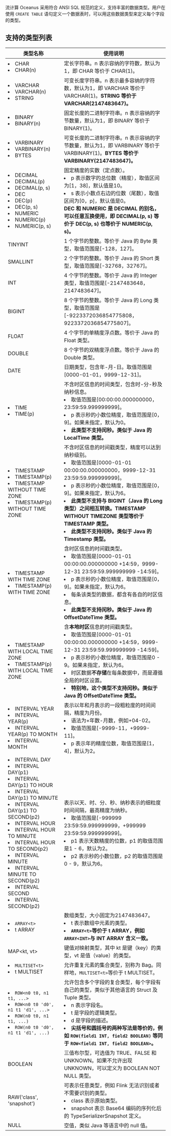 流计算 Oceanus 采用符合 ANSI SQL 规范的定义，支持丰富的数据类型。用户在使用 `CREATE TABLE` 语句定义一个数据表时，可以用这些数据类型来定义每个字段的类型。

## 支持的类型列表
<table>
<thead>
<tr>
<th width="35%">类型名称</th>
<th width="65%">使用说明</th>
</tr>
</thead>
<tbody><tr>
<td><li>CHAR</li><li>CHAR(n)</li></td>
<td>定长字符串。n 表示容纳的字符数，默认为1，即 CHAR 等价于 CHAR(1)。</td>
</tr>
<tr>
<td><li>VARCHAR</li><li>VARCHAR(n)</li><li>STRING</li></td>
<td>可变长度字符串。n 表示最多容纳的字符数，默认为1，即 VARCHAR 等价于 VARCHAR(1)。<b>STRING 等价于 VARCHAR(2147483647)。</td>
</tr>
<tr>
<td><li>BINARY</li><li>BINARY(n)</li></td>
<td>固定长度的二进制字符串。n 表示容纳的字节数量，默认为1，即 BINARY 等价于 BINARY(1)。</td>
</tr>
<tr>
<td><li>VARBINARY</li><li>VARBINARY(n)</li><li>BYTES</li></td>
<td>可变长度的二进制字符串。n 表示容纳的字节数量，默认为1，即 VARBINARY 等价于 VARBINARY(1)。<b>BYTES 等价于 VARBINARY(2147483647)。</td>
</tr>
<tr>
<td><li>DECIMAL</li><li>DECIMAL(p)</li><li>DECIMAL(p, s)</li><li>DEC</li><li>DEC(p)</li><li>DEC(p, s)</li><li>NUMERIC</li><li>NUMERIC(p)</li><li>NUMERIC(p, s)</li></td>
<td>固定精度的实数（定点数）。<li>p 表示数字的总位数（精度），取值区间为[1，38]，默认值是10。<li>s 表示小数点右边的位数（尾数），取值区间为[0，p]，默认值是0。<br><b>DEC 和 NUMERIC 是 DECIMAL 的别名，可以任意互换使用，即 DECIMAL(p, s) 等价于 DEC(p, s) 也等价于 NUMERIC(p, s)。</td>
</tr>
<tr>
<td>TINYINT</td>
<td>1 个字节的整数。等价于 Java 的 Byte 类型，取值范围是[-128，127]。</td>
</tr>
<tr>
<td>SMALLINT</td>
<td>2 个字节的整数。等价于 Java 的 Short 类型，取值范围是[-32768，32767]。</td>
</tr>
<tr>
<td>INT</td>
<td>4 个字节的整数。等价于 Java 的 Integer 类型，取值范围是[-2147483648，2147483647]。</td>
</tr>
<tr>
<td>BIGINT</td>
<td>8 个字节的整数。等价于 Java 的 Long 类型，取值范围是[-9223372036854775808，9223372036854775807]。</td>
</tr>
<tr>
<td>FLOAT</td>
<td>4 个字节的单精度浮点数。等价于 Java 的 Float 类型。</td>
</tr>
<tr>
<td>DOUBLE</td>
<td>8 个字节的双精度浮点数。等价于 Java 的 Double 类型。</td>
</tr>
<tr>
<td>DATE</td>
<td>日期类型，包含年-月-日。取值范围是[0000-01-01，9999-12-31]。</td>
</tr>
<tr>
<td><li>TIME</li><li>TIME(p)</li></td>
<td>不含时区信息的时间类型，包含时-分-秒及纳秒信息。<li>取值范围是[00:00:00.000000000，23:59:59.999999999]。<li>p 表示秒的小数位精度，取值范围是[0，9]。如果未指定，默认为0。<li><strong>此类型不支持闰秒。类似于 Java 的 LocalTime 类型。</td>
</tr>
<tr>
<td><li>TIMESTAMP</li><li>TIMESTAMP(p)</li><li>TIMESTAMP WITHOUT TIME ZONE</li><li>TIMESTAMP(p) WITHOUT TIME ZONE</li></td>
<td>不含时区信息的时间戳类型，精度可以达到纳秒级别。<li>取值范围是[0000-01-01 00:00:00.000000000，9999-12-31 23:59:59.999999999]。<li>p 表示秒的小数位精度，取值范围是[0，9]。如果未指定，默认为6。<li><strong>此类型不支持与 BIGINT（Java 的 Long 类型）之间相互转换。TIMESTAMP WITHOUT TIMEZONE 类型等价于 TIMESTAMP 类型。<li>此类型不支持闰秒。类似于 Java 的 Timestamp 类型。</td>
</tr>
<tr>
<td><li>TIMESTAMP WITH TIME ZONE</li><li>TIMESTAMP(p) WITH TIME ZONE</li></td>
<td>含时区信息的时间戳类型。<li>取值范围是[0000-01-01 00:00:00.000000000 +14:59，9999-12-31 23:59:59.999999999 -14:59]。<li>p 表示秒的小数位精度，取值范围是[0，9]。如果未指定，默认为6。<li>每条该类型的数据，都含有各自的时区信息。<li><strong>此类型不支持闰秒。类似于 Java 的 OffsetDateTime 类型。</td>
</tr>
<tr>
<td><li>TIMESTAMP WITH LOCAL TIME ZONE</li><li>TIMESTAMP(p) WITH LOCAL TIME ZONE</li></td>
<td>含<strong>本地时区</strong>信息的时间戳类型。<li>取值范围是[0000-01-01 00:00:00.000000000 +14:59，9999-12-31 23:59:59.999999999 -14:59]。<li>p 表示秒的小数位精度，取值范围是0 - 9。如果未指定，默认为6。<li>时区数据<strong>不存储</strong>在每条数据中，而是遵循全局的时区设置。<li><strong>特别地，这个类型不支持闰秒。类似于 Java 的 OffsetDateTime 类型。</td>
</tr>
<tr>
<td><li>INTERVAL YEAR</li><li>INTERVAL YEAR(p)</li><li>INTERVAL YEAR(p) TO MONTH</li><li>INTERVAL MONTH</li></td>
<td>表示以年和月表示的一段粗粒度的时间间隔，精度为月份。<li>语法为+年数-月数，例如+04-02。<li>取值范围是[-9999-11，+9999-11]。<li>p 表示年的精度位数，取值范围是[1，4]，默认为2。</td>
</tr>
<tr>
<td><li>INTERVAL DAY</li><li>INTERVAL DAY(p1)</li><li>INTERVAL DAY(p1) TO HOUR</li><li>INTERVAL DAY(p1) TO MINUTE</li><li>INTERVAL DAY(p1) TO SECOND(p2)</li><li>INTERVAL HOUR</li><li>INTERVAL HOUR TO MINUTE</li><li>INTERVAL HOUR TO SECOND(p2)<li> INTERVAL MINUTE</li><li>INTERVAL MINUTE TO SECOND(p2)</li><li>INTERVAL SECOND</li><li>INTERVAL SECOND(p2)</li></td>
<td>表示以天、时、分、秒、纳秒表示的细粒度时间间隔，最高精度为纳秒。<li>取值范围是[-999999 23:59:59.999999999，+999999 23:59:59.999999999]。<li>p1 表示天数精度的位数，p1 的取值范围是1 - 6，默认为2。<li>p2 表示秒的小数位数，p2 的取值范围是0 - 9，默认为6。</td>
</tr>
<tr>
<td><li><code>ARRAY&lt;t&gt;</code></li><li>t ARRAY</li></td>
<td>数组类型，大小固定为2147483647。<li>t 表示数组中元素的类型。<li><strong><code>ARRAY&lt;t&gt;</code>等价于 t ARRAY，例如<code>ARRAY&lt;INT&gt;</code>与 INT ARRAY 含义一致。</td>
</tr>
<tr>
<td>MAP&lt;kt, vt&gt;</td>
<td>键值对映射类型，其中 kt 是键（key）的类型，vt 是值（value）的类型。</td>
</tr>
<tr>
<td><li><code>MULTISET&lt;t&gt;</code></li><li>t MULTISET</li></td>
<td>允许重复元素的集合类型，别称为 Bag。同样地，<code>MULTISET&lt;t&gt;</code>等价于 t MULTISET。</td>
</tr>
<tr>
<td><li><code>ROW&lt;n0 t0, n1 t1, ...&gt;</code></li><li><code>ROW&lt;n0 t0 'd0', n1 t1 'd1', ...&gt;</code></li><li><code>ROW(n0 t0, n1 t1, ...)</code></li><li><code>ROW(n0 t0 'd0', n1 t1 'd1', ...)</code></li></td>
<td>允许包含多个字段的复合类型，每个字段有自己的类型，类似于其他语言的 Struct 及 Tuple 类型。<li>n 表示字段名。<li>t 是字段的逻辑类型。<li>d 是字段的描述。<li><strong>尖括号和圆括号的两种写法是等价的，例如 <code>ROW(field1 INT, field2 BOOLEAN)</code> 等同于 <code>ROW&lt;field1 INT, field2 BOOLEAN&gt;</code>。</td>
</tr>
<tr>
<td>BOOLEAN</td>
<td>三值布尔型，可选值为 TRUE、FALSE 和 UNKNOWN。如果不允许出现 UNKNOWN，可以定义为 BOOLEAN NOT NULL 类型。</td>
</tr>
<tr>
<td>RAW('class', 'snapshot')</td>
<td>可表示任意类型，例如 Flink 无法识别或者不需要识别的类型。<li>class 表示原始类型。<li>snapshot 表示 Base64 编码的序列化后的 TypeSerializerSnapshot 定义。</td>
</tr>
<tr>
<td>NULL</td>
<td>空值，类似 Java 等语言中的 null 值。</td>
</tr>
</tbody></table>
